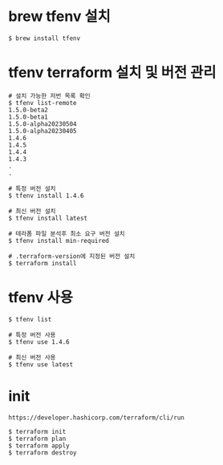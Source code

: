 <!--  -->
<!--
-->

# brew tfenv 설치
````
$ brew install tfenv

````

# tfenv terraform 설치 및 버전 관리
````
# 설치 가능한 저번 목록 확인
$ tfenv list-remote
1.5.0-beta2
1.5.0-beta1
1.5.0-alpha20230504
1.5.0-alpha20230405
1.4.6
1.4.5
1.4.4
1.4.3
.
.

# 특정 버전 설치
$ tfenv install 1.4.6

# 최신 버전 설치
$ tfenv install latest

# 테라폼 파일 분석후 최소 요구 버전 설치
$ tfenv install min-required

# .terraform-version에 지정된 버전 설치
$ terraform install

````


# tfenv 사용
````
$ tfenv list

# 특정 버전 사용
$ tfenv use 1.4.6

# 최신 버전 사용
$ tfenv use latest

````


# init
````
https://developer.hashicorp.com/terraform/cli/run

$ terraform init
$ terraform plan
$ terraform apply
$ terraform destroy

````
